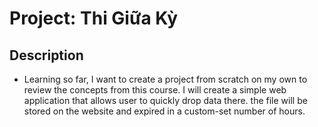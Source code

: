 # Project: Thi Giữa Kỳ
## Description
- Learning so far, I want to create a project from scratch on my own to review the concepts from this course. I will create a simple web application that allows user to quickly drop data there. the file will be stored on the website and expired in a custom-set number of hours. 